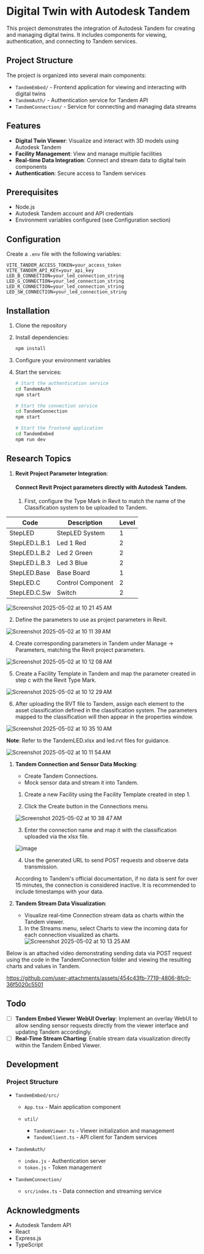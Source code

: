 # Digital Twin with Autodesk Tandem

This project demonstrates the integration of Autodesk Tandem for creating and managing digital twins. It includes components for viewing, authentication, and connecting to Tandem services.

## Project Structure

The project is organized into several main components:

* `TandemEmbed/` - Frontend application for viewing and interacting with digital twins
* `TandemAuth/` - Authentication service for Tandem API
* `TandemConnection/` - Service for connecting and managing data streams

## Features

* **Digital Twin Viewer**: Visualize and interact with 3D models using Autodesk Tandem
* **Facility Management**: View and manage multiple facilities
* **Real-time Data Integration**: Connect and stream data to digital twin components
* **Authentication**: Secure access to Tandem services

## Prerequisites

* Node.js
* Autodesk Tandem account and API credentials
* Environment variables configured (see Configuration section)

## Configuration

Create a `.env` file with the following variables:

```env
VITE_TANDEM_ACCESS_TOKEN=your_access_token
VITE_TANDEM_API_KEY=your_api_key
LED_B_CONNECTION=your_led_connection_string
LED_G_CONNECTION=your_led_connection_string
LED_R_CONNECTION=your_led_connection_string
LED_SW_CONNECTION=your_led_connection_string
```

## Installation

1. Clone the repository
2. Install dependencies:

   ```bash
   npm install
   ```
3. Configure your environment variables
4. Start the services:

   ```bash
   # Start the authentication service
   cd TandemAuth
   npm start

   # Start the connection service
   cd TandemConnection
   npm start

   # Start the frontend application
   cd TandemEmbed
   npm run dev
   ```

## Research Topics

1. **Revit Project Parameter Integration**:

   #### Connect Revit Project parameters directly with Autodesk Tandem.

   1. First, configure the Type Mark in Revit to match the name of the Classification system to be uploaded to Tandem.


| Code           | Description        | Level |
|----------------|--------------------|-------|
| StepLED        | StepLED System     | 1     |
| StepLED.L.B.1  | Led 1 Red          | 2     |
| StepLED.L.B.2  | Led 2 Green        | 2     |
| StepLED.L.B.3  | Led 3 Blue         | 2     |
| StepLED.Base   | Base Board         | 1     |
| StepLED.C      | Control Component  | 2     |
| StepLED.C.Sw   | Switch             | 2     |
   
   ![Screenshot 2025-05-02 at 10 21 45 AM](https://github.com/user-attachments/assets/b89f6ddc-58a5-4884-b95c-21759bc9cc96)

   2. Define the parameters to use as project parameters in Revit.
   
   ![Screenshot 2025-05-02 at 10 11 39 AM](https://github.com/user-attachments/assets/86c47e96-8747-4bdb-8fd8-e3c4b11b0a88)
   
   4. Create corresponding parameters in Tandem under Manage -> Parameters, matching the Revit project parameters.
   
   ![Screenshot 2025-05-02 at 10 12 08 AM](https://github.com/user-attachments/assets/c4a5eb10-476f-4a4b-96ad-0121d9b1c3c2)

   5. Create a Facility Template in Tandem and map the parameter created in step c with the Revit Type Mark.
   
   ![Screenshot 2025-05-02 at 10 12 29 AM](https://github.com/user-attachments/assets/596de3e1-7783-44e0-a133-52d478c781fa)

   6. After uploading the RVT file to Tandem, assign each element to the asset classification defined in the classification system. The parameters mapped to the classification will then appear in the properties window.
   
   ![Screenshot 2025-05-02 at 10 35 10 AM](https://github.com/user-attachments/assets/cf6f27f6-170d-4856-be14-1800b3edd029)


   **Note**: Refer to the TandemLED.xlsx and led.rvt files for guidance.

   ![Screenshot 2025-05-02 at 10 11 54 AM](https://github.com/user-attachments/assets/543779a4-1c6e-4aaa-a35d-1d0b8b955cd9)

1. **Tandem Connection and Sensor Data Mocking**:

   * Create Tandem Connections.
   * Mock sensor data and stream it into Tandem.

   1. Create a new Facility using the Facility Template created in step 1.
      
   2. Click the Create button in the Connections menu.
   
   ![Screenshot 2025-05-02 at 10 38 47 AM](https://github.com/user-attachments/assets/9add0e62-408b-4a15-9c8a-b64245fcdf1b)
      
   3. Enter the connection name and map it with the classification uploaded via the xlsx file.
   
   ![image](https://github.com/user-attachments/assets/ed8413ca-35f4-4765-aa9e-97cdb2d31428)
      
   4. Use the generated URL to send POST requests and observe data transmission.
   
   According to Tandem's official documentation, if no data is sent for over 15 minutes, the connection is considered inactive. It is recommended to include timestamps with your data.

2. **Tandem Stream Data Visualization**:

   * Visualize real-time Connection stream data as charts within the Tandem viewer.

   1. In the Streams menu, select Charts to view the incoming data for each connection visualized as charts.
   ![Screenshot 2025-05-02 at 10 13 25 AM](https://github.com/user-attachments/assets/129d5ab0-3a55-4185-be40-1e724cb72b10)
   
Below is an attached video demonstrating sending data via POST request using the code in the TandemConnection folder and viewing the resulting charts and values in Tandem.

https://github.com/user-attachments/assets/454c43fb-7719-4806-8fc0-36f5020c5501





## Todo

* [ ] **Tandem Embed Viewer WebUI Overlay**: Implement an overlay WebUI to allow sending sensor requests directly from the viewer interface and updating Tandem accordingly.
* [ ] **Real-Time Stream Charting**: Enable stream data visualization directly within the Tandem Embed Viewer.

## Development

### Project Structure

* `TandemEmbed/src/`

  * `App.tsx` - Main application component
  * `util/`

    * `TandemViewer.ts` - Viewer initialization and management
    * `TandemClient.ts` - API client for Tandem services

* `TandemAuth/`

  * `index.js` - Authentication server
  * `token.js` - Token management

* `TandemConnection/`

  * `src/index.ts` - Data connection and streaming service

## Acknowledgments

* Autodesk Tandem API
* React
* Express.js
* TypeScript
